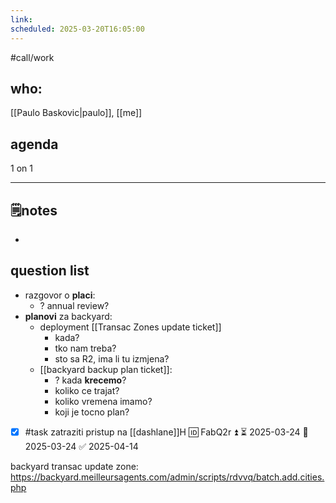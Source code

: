 ```yaml
---
link: 
scheduled: 2025-03-20T16:05:00
---
```

#call/work

## who: 
[[Paulo Baskovic|paulo]], [[me]]
## agenda

1 on 1

---
## 🗒notes
- 

## question list

- razgovor o **placi**:
	- ? annual review?
- **planovi** za backyard:
	- deployment [[Transac Zones update ticket]]
		- kada?
		- tko nam treba?
		- sto sa R2, ima li tu izmjena?
	- [[backyard backup plan ticket]]:
		- ? kada **krecemo**?
		- koliko ce trajat?
		- koliko vremena imamo?
		- koji je tocno plan?


- [x] #task zatraziti pristup na [[dashlane]]H 🆔 FabQ2r ⏫ ⏳ 2025-03-24 📅 2025-03-24 ✅ 2025-04-14

backyard transac update zone:
https://backyard.meilleursagents.com/admin/scripts/rdvvq/batch.add.cities.php